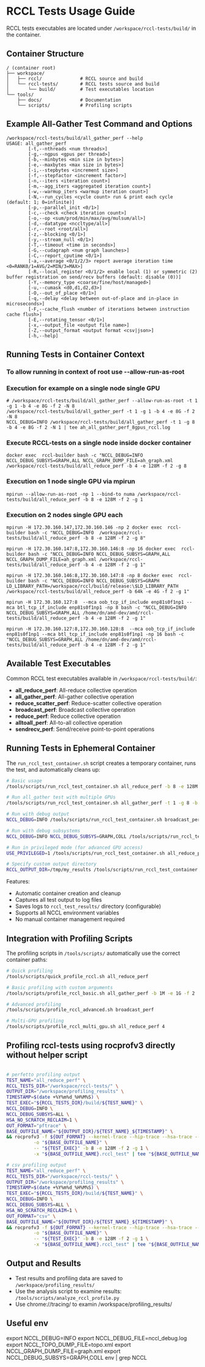 # RCCL Tests Usage Guide

RCCL tests executables are located under `/workspace/rccl-tests/build/` in the container.

## Container Structure

```
/ (container root)
├── workspace/
│   ├── rccl/              # RCCL source and build
│   └── rccl-tests/        # RCCL tests source and build
│       └── build/         # Test executables location
└── tools/
    ├── docs/              # Documentation
    └── scripts/           # Profiling scripts
```

## Example All-Gather Test Command and Options

```shell
/workspace/rccl-tests/build/all_gather_perf --help
USAGE: all_gather_perf 
        [-t,--nthreads <num threads>] 
        [-g,--ngpus <gpus per thread>] 
        [-b,--minbytes <min size in bytes>] 
        [-e,--maxbytes <max size in bytes>] 
        [-i,--stepbytes <increment size>] 
        [-f,--stepfactor <increment factor>] 
        [-n,--iters <iteration count>] 
        [-m,--agg_iters <aggregated iteration count>] 
        [-w,--warmup_iters <warmup iteration count>] 
        [-N,--run_cycles <cycle count> run & print each cycle (default: 1; 0=infinite)] 
        [-p,--parallel_init <0/1>] 
        [-c,--check <check iteration count>] 
        [-o,--op <sum/prod/min/max/avg/mulsum/all>] 
        [-d,--datatype <nccltype/all>] 
        [-r,--root <root/all>] 
        [-z,--blocking <0/1>] 
        [-y,--stream_null <0/1>] 
        [-T,--timeout <time in seconds>] 
        [-G,--cudagraph <num graph launches>] 
        [-C,--report_cputime <0/1>] 
        [-a,--average <0/1/2/3> report average iteration time <0=RANK0/1=AVG/2=MIN/3=MAX>] 
        [-R,--local_register <0/1/2> enable local (1) or symmetric (2) buffer registration on send/recv buffers (default: disable (0))] 
        [-Y,--memory_type <coarse/fine/host/managed>] 
        [-u,--cumask <d0,d1,d2,d3>] 
        [-O,--out_of_place <0/1>] 
        [-q,--delay <delay between out-of-place and in-place in microseconds>] 
        [-F,--cache_flush <number of iterations between instruction cache flush>] 
        [-E,--rotating_tensor <0/1>] 
        [-x,--output_file <output file name>] 
        [-Z,--output_format <output format <csv|json>] 
        [-h,--help]
```

## Running Tests in Container Context

### To allow running in context of root use --allow-run-as-root

### Execution for example on a single node single GPU

```shell
# /workspace/rccl-tests/build/all_gather_perf --allow-run-as-root -t 1 -g 1 -b 4 -e 8G -f 2 -N 8
/workspace/rccl-tests/build/all_gather_perf -t 1 -g 1 -b 4 -e 8G -f 2 -N 8
NCCL_DEBUG=INFO /workspace/rccl-tests/build/all_gather_perf -t 1 -g 8 -b 4 -e 8G -f 2 -N 1 | tee ah_all_gather_perf_8gpus_rccl.log
```

### Execute RCCL-tests on a single node inside docker container
```shell
docker exec  rccl-builder bash -c "NCCL_DEBUG=INFO NCCL_DEBUG_SUBSYS=GRAPH,ALL NCCL_GRAPH_DUMP_FILE=ah_graph.xml /workspace/rccl-tests/build/all_reduce_perf -b 4 -e 128M -f 2 -g 8
```

### Execution on 1 node single GPU via mpirun

```shell
mpirun --allow-run-as-root -np 1 --bind-to numa /workspace/rccl-tests/build/all_reduce_perf -b 8 -e 128M -f 2 -g 1
```

### Execution on 2 nodes single GPU each

```shell
mpirun -H 172.30.160.147,172.30.160.146 -np 2 docker exec  rccl-builder bash -c "NCCL_DEBUG=INFO  /workspace/rccl-tests/build/all_reduce_perf -b 8 -e 128M -f 2 -g 8"

mpirun -H 172.30.160.147:8,172.30.160.146:8 -np 16 docker exec  rccl-builder bash -c "NCCL_DEBUG=INFO NCCL_DEBUG_SUBSYS=GRAPH,ALL NCCL_GRAPH_DUMP_FILE=ah_graph.xml /workspace/rccl-tests/build/all_reduce_perf -b 4 -e 128M -f 2 -g 1"

mpirun -H 172.30.160.146:8,172.30.160.147:8 -np 8 docker exec  rccl-builder bash -c "NCCL_DEBUG=INFO NCCL_DEBUG_SUBSYS=GRAPH LD_LIBRARY_PATH=/workspace/rccl/build/release:\$LD_LIBRARY_PATH /workspace/rccl-tests/build/all_reduce_perf -b 64k -e 4G -f 2 -g 1"

mpirun -H 172.30.160.127:8  --mca oob_tcp_if_include enp81s0f1np1 --mca btl_tcp_if_include enp81s0f1np1 -np 8 bash -c "NCCL_DEBUG=INFO NCCL_DEBUG_SUBSYS=GRAPH,ALL /home/dn/amd-dev/amd/rccl-tests/build/all_reduce_perf -b 4 -e 128M -f 2 -g 1"

mpirun -H 172.30.160.127:8,172.30.160.128:8  --mca oob_tcp_if_include enp81s0f1np1 --mca btl_tcp_if_include enp81s0f1np1 -np 16 bash -c "NCCL_DEBUG_SUBSYS=GRAPH,ALL /home/dn/amd-dev/amd/rccl-tests/build/all_reduce_perf -b 4 -e 128M -f 2 -g 1"
```

## Available Test Executables

Common RCCL test executables available in `/workspace/rccl-tests/build/`:

- **all_reduce_perf**: All-reduce collective operation
- **all_gather_perf**: All-gather collective operation  
- **reduce_scatter_perf**: Reduce-scatter collective operation
- **broadcast_perf**: Broadcast collective operation
- **reduce_perf**: Reduce collective operation
- **alltoall_perf**: All-to-all collective operation
- **sendrecv_perf**: Send/receive point-to-point operations

## Running Tests in Ephemeral Container

The `run_rccl_test_container.sh` script creates a temporary container, runs the test, and automatically cleans up:

```bash
# Basic usage
/tools/scripts/run_rccl_test_container.sh all_reduce_perf -b 8 -e 128M -f 2 -g 1

# Run all_gather test with multiple GPUs
/tools/scripts/run_rccl_test_container.sh all_gather_perf -t 1 -g 8 -b 4 -e 8G -f 2

# Run with debug output
NCCL_DEBUG=INFO /tools/scripts/run_rccl_test_container.sh broadcast_perf -b 1M -e 1G -f 2

# Run with debug subsystems
NCCL_DEBUG=INFO NCCL_DEBUG_SUBSYS=GRAPH,COLL /tools/scripts/run_rccl_test_container.sh all_reduce_perf -b 8 -e 128M -f 2 -g 1

# Run in privileged mode (for advanced GPU access)
USE_PRIVILEGED=1 /tools/scripts/run_rccl_test_container.sh all_reduce_perf -b 8 -e 128M -f 2 -g 1

# Specify custom output directory
RCCL_OUTPUT_DIR=/tmp/my_results /tools/scripts/run_rccl_test_container.sh all_gather_perf -b 1M -e 1G -f 2
```

Features:
- Automatic container creation and cleanup
- Captures all test output to log files
- Saves logs to `rccl_test_results/` directory (configurable)
- Supports all NCCL environment variables
- No manual container management required

## Integration with Profiling Scripts

The profiling scripts in `/tools/scripts/` automatically use the correct container paths:

```bash
# Quick profiling
/tools/scripts/quick_profile_rccl.sh all_reduce_perf

# Basic profiling with custom arguments
/tools/scripts/profile_rccl_basic.sh all_gather_perf -b 1M -e 1G -f 2

# Advanced profiling
/tools/scripts/profile_rccl_advanced.sh broadcast_perf

# Multi-GPU profiling
/tools/scripts/profile_rccl_multi_gpu.sh all_reduce_perf 4
```

## Profiling rccl-tests using rocprofv3 directly without helper script

```bash

# perfetto profiling output
TEST_NAME="all_reduce_perf" \
RCCL_TESTS_DIR="/workspace/rccl-tests/" \
OUTPUT_DIR="/workspace/profiling_results" \
TIMESTAMP=$(date +%Y%m%d_%H%M%S) \
TEST_EXEC="${RCCL_TESTS_DIR}/build/${TEST_NAME}" \
NCCL_DEBUG=INFO \
NCCL_DEBUG_SUBSYS=ALL \
HSA_NO_SCRATCH_RECLAIM=1 \
OUT_FORMAT="pftrace" \
BASE_OUTFILE_NAME="${OUTPUT_DIR}/${TEST_NAME}_${TIMESTAMP}" \
&& rocprofv3 -f ${OUT_FORMAT} --kernel-trace --hip-trace --hsa-trace --stats --rccl-trace \
          -o "${BASE_OUTFILE_NAME}" \
          -- "${TEST_EXEC}" -b 8 -e 128M -f 2 -g 1 \
          -x "${BASE_OUTFILE_NAME}.rccl_test" | tee "${BASE_OUTFILE_NAME}.rccl_test.log"

# csv profiling output
TEST_NAME="all_reduce_perf" \
RCCL_TESTS_DIR="/workspace/rccl-tests/" \
OUTPUT_DIR="/workspace/profiling_results" \
TIMESTAMP=$(date +%Y%m%d_%H%M%S) \
TEST_EXEC="${RCCL_TESTS_DIR}/build/${TEST_NAME}" \
NCCL_DEBUG=INFO \
NCCL_DEBUG_SUBSYS=ALL \
HSA_NO_SCRATCH_RECLAIM=1 \
OUT_FORMAT="csv" \
BASE_OUTFILE_NAME="${OUTPUT_DIR}/${TEST_NAME}_${TIMESTAMP}" \
&& rocprofv3 -f ${OUT_FORMAT} --kernel-trace --hip-trace --hsa-trace --stats --rccl-trace \
          -o "${BASE_OUTFILE_NAME}" \
          -- "${TEST_EXEC}" -b 8 -e 128M -f 2 -g 1 \
          -x "${BASE_OUTFILE_NAME}.rccl_test" | tee "${BASE_OUTFILE_NAME}.rccl_test.log"

```

## Output and Results

- Test results and profiling data are saved to `/workspace/profiling_results/`
- Use the analysis script to examine results: `/tools/scripts/analyze_rccl_profile.py`
- Use chrome://tracing/ to examin /workspace/profiling_results/


## Useful env
export NCCL_DEBUG=INFO
export NCCL_DEBUG_FILE=nccl_debug.log
export NCCL_TOPO_DUMP_FILE=topo.xml
export NCCL_GRAPH_DUMP_FILE=graph.xml
export NCCL_DEBUG_SUBSYS=GRAPH,COLL
env | grep NCCL
